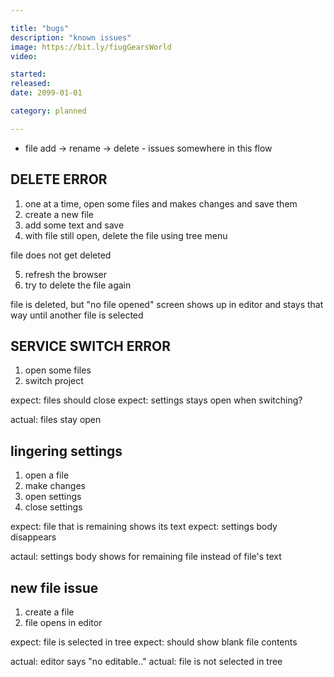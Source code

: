 ```yaml
---

title: "bugs"
description: "known issues"
image: https://bit.ly/fiugGearsWorld
video:

started:
released:
date: 2099-01-01

category: planned

---
```


- file add -> rename -> delete - issues somewhere in this flow



## DELETE ERROR

1. one at a time, open some files and makes changes and save them
2. create a new file
3. add some text and save
4. with file still open, delete the file using tree menu

file does not get deleted

5. refresh the browser
6. try to delete the file again

file is deleted, but "no file opened" screen shows up in editor and stays that way until another file is selected



## SERVICE SWITCH ERROR

1. open some files
2. switch project

expect: files should close
expect: settings stays open when switching?

actual: files stay open


## lingering settings

1. open a file
2. make changes
3. open settings
4. close settings

expect: file that is remaining shows its text
expect: settings body disappears

actaul: settings body shows for remaining file instead of file's text


## new file issue
1. create a file
2. file opens in editor

expect: file is selected in tree
expect: should show blank file contents

actual: editor says "no editable.."
actual: file is not selected in tree
